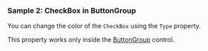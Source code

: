### Sample 2: CheckBox in ButtonGroup

You can change the color of the `CheckBox` using the `Type` property.

This property works only inside the [ButtonGroup](/docs/controls/bootstrap/ButtonGroup/{branch}) control.  